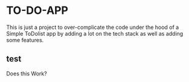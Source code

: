 # TO-DO-APP
This is just a project to over-complicate the code under the hood of a Simple ToDolist app by adding a lot on the tech stack as well as adding some features.


## test
Does this Work?
